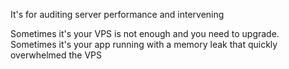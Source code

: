 It's for auditing server performance and intervening

Sometimes it's your VPS is not enough and you need to upgrade. Sometimes it's your app running with a memory leak that quickly overwhelmed the VPS